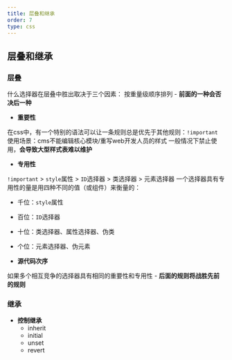 ```yaml
---
title: 层叠和继承
order: 7
type: css
---
```


## 层叠和继承

### 层叠

什么选择器在层叠中胜出取决于三个因素：
按重量级顺序排列 - **前面的一种会否决后一种**

- **重要性**

在css中，有一个特别的语法可以让一条规则总是优先于其他规则：`!important`
使用场景：cms不能编辑核心模块/重写web开发人员的样式
一般情况下禁止使用，**会导致大型样式表难以维护**

- **专用性**

`!important` > `style`属性 > `ID`选择器 > 类选择器 > 元素选择器
一个选择器具有专用性的量是用四种不同的值（或组件）来衡量的：
  - 千位：`style`属性
  - 百位：`ID`选择器
  - 十位：类选择器、属性选择器、伪类
  - 个位：元素选择器、伪元素

- **源代码次序**

如果多个相互竞争的选择器具有相同的重要性和专用性 - **后面的规则将战胜先前的规则**

### 继承

- **控制继承**
  - inherit
  - initial
  - unset
  - revert
